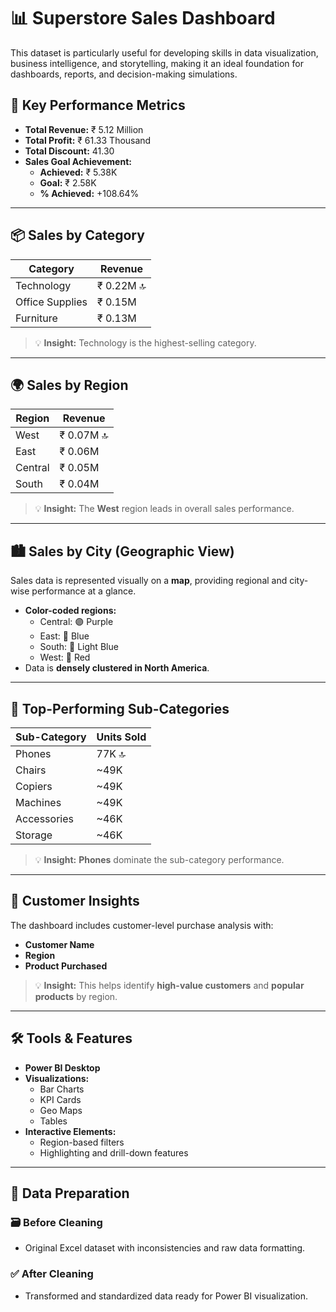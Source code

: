 # 📊 Superstore Sales Dashboard

This dataset is particularly useful for developing skills in data visualization, business intelligence, and storytelling, making it an ideal foundation for dashboards, reports, and decision-making simulations.


## 🔑 Key Performance Metrics

- **Total Revenue:** ₹ 5.12 Million  
- **Total Profit:** ₹ 61.33 Thousand  
- **Total Discount:** 41.30  
- **Sales Goal Achievement:**  
  - **Achieved:** ₹ 5.38K  
  - **Goal:** ₹ 2.58K  
  - **% Achieved:** +108.64%

---

## 📦 Sales by Category

| Category        | Revenue     |
|-----------------|-------------|
| Technology      | ₹ 0.22M 🔝 |
| Office Supplies | ₹ 0.15M     |
| Furniture       | ₹ 0.13M     |

> 💡 **Insight:** Technology is the highest-selling category.

---

## 🌍 Sales by Region

| Region  | Revenue   |
|---------|-----------|
| West    | ₹ 0.07M 🔝 |
| East    | ₹ 0.06M   |
| Central | ₹ 0.05M   |
| South   | ₹ 0.04M   |

> 💡 **Insight:** The **West** region leads in overall sales performance.

---

## 🏙️ Sales by City (Geographic View)

Sales data is represented visually on a **map**, providing regional and city-wise performance at a glance.

- **Color-coded regions:**
  - Central: 🟣 Purple
  - East: 🔵 Blue
  - South: 🔷 Light Blue
  - West: 🔴 Red
- Data is **densely clustered in North America**.

---

## 🧩 Top-Performing Sub-Categories

| Sub-Category       | Units Sold |
|--------------------|------------|
| Phones             | 77K 🔝     |
| Chairs             | ~49K       |
| Copiers            | ~49K       |
| Machines           | ~49K       |
| Accessories        | ~46K       |
| Storage            | ~46K       |

> 💡 **Insight:** **Phones** dominate the sub-category performance.

---

## 👥 Customer Insights

The dashboard includes customer-level purchase analysis with:

- **Customer Name**
- **Region**
- **Product Purchased**

> 💡 **Insight:** This helps identify **high-value customers** and **popular products** by region.

---

## 🛠️ Tools & Features

- **Power BI Desktop**
- **Visualizations:**
  - Bar Charts
  - KPI Cards
  - Geo Maps
  - Tables
- **Interactive Elements:**
  - Region-based filters
  - Highlighting and drill-down features

---

## 🧹 Data Preparation

### 🗃️ Before Cleaning
- Original Excel dataset with inconsistencies and raw data formatting.

### ✅ After Cleaning
- Transformed and standardized data ready for Power BI visualization.

